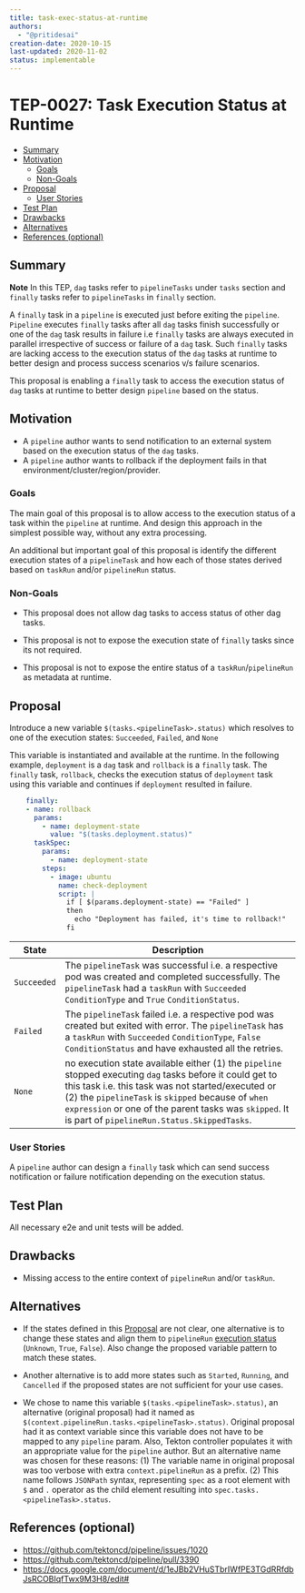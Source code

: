 ```yaml
---
title: task-exec-status-at-runtime
authors:
  - "@pritidesai"
creation-date: 2020-10-15
last-updated: 2020-11-02
status: implementable
---
```


# TEP-0027: Task Execution Status at Runtime

<!-- toc -->
- [Summary](#summary)
- [Motivation](#motivation)
  - [Goals](#goals)
  - [Non-Goals](#non-goals)
- [Proposal](#proposal)
  - [User Stories](#user-stories)
- [Test Plan](#test-plan)
- [Drawbacks](#drawbacks)
- [Alternatives](#alternatives)
- [References (optional)](#references-optional)
<!-- /toc -->

## Summary

**Note** In this TEP, `dag` tasks refer to `pipelineTasks` under `tasks` section and `finally` tasks refer to `pipelineTasks` in `finally` section.

A `finally` task in a `pipeline` is executed just before exiting the `pipeline`. `Pipeline` executes `finally` tasks
after all `dag` tasks finish successfully or one of the `dag` task results in failure i.e `finally` tasks are always
executed in parallel irrespective of success or failure of a `dag` task. Such `finally` tasks are lacking access to the
execution status of the `dag` tasks at runtime to better design and process success scenarios v/s failure scenarios.

This proposal is enabling a `finally` task to access the execution status of `dag` tasks at runtime to better design
`pipeline` based on the status.

## Motivation

* A `pipeline` author wants to send notification to an external system based on the execution status of the `dag` tasks. 
* A `pipeline` author wants to rollback if the deployment fails in that environment/cluster/region/provider.

### Goals

The main goal of this proposal is to allow access to the execution status of a task within the `pipeline` at runtime.
And design this approach in the simplest possible way, without any extra processing. 

An additional but important goal of this proposal is identify the different execution states of a `pipelineTask` and
how each of those states derived based on `taskRun` and/or `pipelineRun` status.

### Non-Goals

* This proposal does not allow dag tasks to access status of other dag tasks.

* This proposal is not to expose the execution state of `finally` tasks since its not required.
 
* This proposal is not to expose the entire status of a `taskRun`/`pipelineRun` as metadata at runtime.

## Proposal

Introduce a new variable `$(tasks.<pipelineTask>.status)` which resolves to one of the execution states: `Succeeded`, `Failed`, and `None`

This variable is instantiated and available at the runtime. In the following example, `deployment` is a `dag` task and `rollback` is a `finally` task. The `finally` task, `rollback`, checks the execution status of `deployment` task using this variable and continues if `deployment` resulted in failure.

```yaml
    finally:
    - name: rollback
      params:
        - name: deployment-state
          value: "$(tasks.deployment.status)"
      taskSpec:
        params:
          - name: deployment-state
        steps:
          - image: ubuntu
            name: check-deployment
            script: |
              if [ $(params.deployment-state) == "Failed" ]
              then
                echo "Deployment has failed, it's time to rollback!"
              fi
```

| State | Description |
| ----- | ----------- |
| `Succeeded` | The `pipelineTask` was successful i.e. a respective pod was created and completed successfully. The `pipelineTask` had a `taskRun` with `Succeeded` `ConditionType` and  `True` `ConditionStatus`. |
| `Failed` | The `pipelineTask` failed i.e. a respective pod was created but exited with error. The `pipelineTask` has a `taskRun` with `Succeeded` `ConditionType`,  `False` `ConditionStatus` and have exhausted all the retries. |
| `None` | no execution state available either (1) the `pipeline` stopped executing `dag` tasks before it could get to this task i.e. this task was not started/executed  or (2) the `pipelineTask` is `skipped` because of `when expression` or one of the parent tasks was `skipped`. It is part of `pipelineRun.Status.SkippedTasks`. |

### User Stories

A `pipeline` author can design a `finally` task which can send success notification or failure notification depending
on the execution status. 

## Test Plan

All necessary e2e and unit tests will be added.

## Drawbacks

* Missing access to the entire context of `pipelineRun` and/or `taskRun`.

## Alternatives

* If the states defined in this [Proposal](#proposal) are not clear, one alternative is to change these states and align them
to `pipelineRun` [execution status](https://github.com/tektoncd/pipeline/blob/master/docs/pipelineruns.md#monitoring-execution-status) (`Unknown`, `True`, `False`). Also change the proposed variable pattern to match these states.

* Another alternative is to add more states such as `Started`, `Running`, and `Cancelled` if the proposed states are
not sufficient for your use cases.

* We chose to name this variable `$(tasks.<pipelineTask>.status)`, an alternative (original proposal) had it named as
`$(context.pipelineRun.tasks.<pipelineTask>.status)`. Original proposal had it as context variable since this variable
does not have to be mapped to any `pipeline` param. Also, Tekton controller populates it with an appropriate value for the
`pipeline` author. But an alternative name was chosen for these reasons:
(1) The variable name in original proposal was too verbose with extra `context.pipelineRun` as a prefix.
(2) This name follows `JSONPath` syntax, representing `spec` as a root element with `$` and `.` operator as the child
element resulting into `spec.tasks.<pipelineTask>.status`.

## References (optional)

* https://github.com/tektoncd/pipeline/issues/1020
* https://github.com/tektoncd/pipeline/pull/3390
* https://docs.google.com/document/d/1eJBb2VHuSTbrIWfPE3TGdRRfdbJsRCOBIqfTwx9M3H8/edit#
